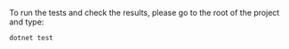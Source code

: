 To run the tests and check the results, please go to the root of the project and type:
```
dotnet test
```
